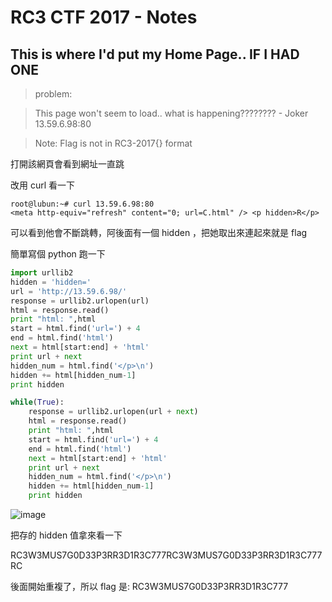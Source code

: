 # RC3 CTF 2017 - Notes

## This is where I'd put my Home Page.. IF I HAD ONE

>problem:

>This page won't seem to load.. what is happening???????? - Joker
>13.59.6.98:80

>Note: Flag is not in RC3-2017{} format



打開該網頁會看到網址一直跳

改用 curl 看一下 

```
root@lubun:~# curl 13.59.6.98:80
<meta http-equiv="refresh" content="0; url=C.html" /> <p hidden>R</p>
```

可以看到他會不斷跳轉，阿後面有一個 hidden ，把她取出來連起來就是 flag

簡單寫個 python 跑一下

```python
import urllib2
hidden = 'hidden='
url = 'http://13.59.6.98/'
response = urllib2.urlopen(url)
html = response.read()  
print "html: ",html
start = html.find('url=') + 4
end = html.find('html')
next = html[start:end] + 'html'
print url + next
hidden_num = html.find('</p>\n')
hidden += html[hidden_num-1]
print hidden 

while(True):
	response = urllib2.urlopen(url + next)
	html = response.read()  
	print "html: ",html
	start = html.find('url=') + 4
	end = html.find('html')
	next = html[start:end] + 'html'
	print url + next
	hidden_num = html.find('</p>\n')
	hidden += html[hidden_num-1]
	print hidden 
```

![image](https://github.com/solymx/CTF/blob/master/WEB/RC3%20CTF%202017/This%20is%20where%20I-d%20put%20my%20Home%20Page..%20IF%20I%20HAD%20ONE/src/1.png)


把存的 hidden 值拿來看一下

RC3W3MUS7G0D33P3RR3D1R3C777RC3W3MUS7G0D33P3RR3D1R3C777RC

後面開始重複了，所以 flag 是: RC3W3MUS7G0D33P3RR3D1R3C777